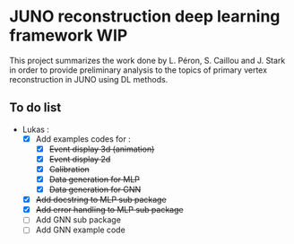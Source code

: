 # JUNO reconstruction deep learning  framework WIP

This project summarizes the work done by L. Péron, S. Caillou and J. Stark in order to provide preliminary analysis to the topics of primary vertex reconstruction in JUNO using DL methods.

## To do list

- Lukas :
    - [x] Add examples codes for :
        - [x] ~~Event display 3d (animation)~~
        - [x] ~~Event display 2d~~
        - [x] ~~Calibration~~
        - [x] ~~Data generation for MLP~~
        - [x] ~~Data generation for GNN~~
    - [x] ~~Add docstring to MLP sub package~~
    - [x] ~~Add error handling to MLP sub package~~
    - [ ] Add GNN sub package
    - [ ] Add GNN example code